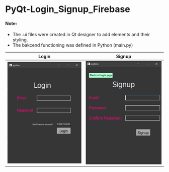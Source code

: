 # PyQt-Login_Signup_Firebase


#### Note:
* The .ui files were created in Qt designer to add elements and their styling. 
* The bakcend functioning was defined in Python (main.py)

Login             |  Signup
:----------------:|:----------------:
![](https://github.com/kopalsoni/PyQt-Login_Signup_Firebase/blob/main/Login.PNG)  |  ![](https://github.com/kopalsoni/PyQt-Login_Signup_Firebase/blob/main/Signup.PNG)
